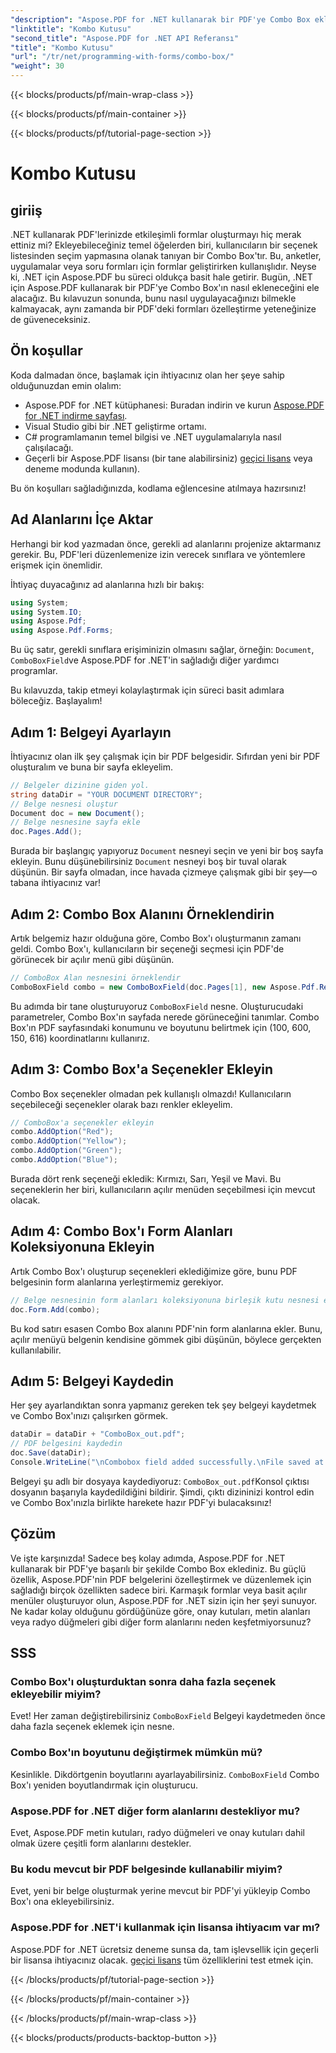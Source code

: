 ```yaml
---
"description": "Aspose.PDF for .NET kullanarak bir PDF'ye Combo Box eklemeyi öğrenin. Etkileşimli PDF formlarını kolayca oluşturmak için adım adım kılavuzumuzu izleyin."
"linktitle": "Kombo Kutusu"
"second_title": "Aspose.PDF for .NET API Referansı"
"title": "Kombo Kutusu"
"url": "/tr/net/programming-with-forms/combo-box/"
"weight": 30
---
```


{{< blocks/products/pf/main-wrap-class >}}

{{< blocks/products/pf/main-container >}}

{{< blocks/products/pf/tutorial-page-section >}}

# Kombo Kutusu

## giriiş

.NET kullanarak PDF'lerinizde etkileşimli formlar oluşturmayı hiç merak ettiniz mi? Ekleyebileceğiniz temel öğelerden biri, kullanıcıların bir seçenek listesinden seçim yapmasına olanak tanıyan bir Combo Box'tır. Bu, anketler, uygulamalar veya soru formları için formlar geliştirirken kullanışlıdır. Neyse ki, .NET için Aspose.PDF bu süreci oldukça basit hale getirir. Bugün, .NET için Aspose.PDF kullanarak bir PDF'ye Combo Box'ın nasıl ekleneceğini ele alacağız. Bu kılavuzun sonunda, bunu nasıl uygulayacağınızı bilmekle kalmayacak, aynı zamanda bir PDF'deki formları özelleştirme yeteneğinize de güveneceksiniz.

## Ön koşullar

Koda dalmadan önce, başlamak için ihtiyacınız olan her şeye sahip olduğunuzdan emin olalım:

- Aspose.PDF for .NET kütüphanesi: Buradan indirin ve kurun [Aspose.PDF for .NET indirme sayfası](https://releases.aspose.com/pdf/net/).
- Visual Studio gibi bir .NET geliştirme ortamı.
- C# programlamanın temel bilgisi ve .NET uygulamalarıyla nasıl çalışılacağı.
- Geçerli bir Aspose.PDF lisansı (bir tane alabilirsiniz) [geçici lisans](https://purchase.aspose.com/temporary-license/) veya deneme modunda kullanın).

Bu ön koşulları sağladığınızda, kodlama eğlencesine atılmaya hazırsınız!

## Ad Alanlarını İçe Aktar

Herhangi bir kod yazmadan önce, gerekli ad alanlarını projenize aktarmanız gerekir. Bu, PDF'leri düzenlemenize izin verecek sınıflara ve yöntemlere erişmek için önemlidir.

İhtiyaç duyacağınız ad alanlarına hızlı bir bakış:

```csharp
using System;
using System.IO;
using Aspose.Pdf;
using Aspose.Pdf.Forms;
```

Bu üç satır, gerekli sınıflara erişiminizin olmasını sağlar, örneğin: `Document`, `ComboBoxField`ve Aspose.PDF for .NET'in sağladığı diğer yardımcı programlar.

Bu kılavuzda, takip etmeyi kolaylaştırmak için süreci basit adımlara böleceğiz. Başlayalım!

## Adım 1: Belgeyi Ayarlayın

İhtiyacınız olan ilk şey çalışmak için bir PDF belgesidir. Sıfırdan yeni bir PDF oluşturalım ve buna bir sayfa ekleyelim.

```csharp
// Belgeler dizinine giden yol.
string dataDir = "YOUR DOCUMENT DIRECTORY";
// Belge nesnesi oluştur
Document doc = new Document();
// Belge nesnesine sayfa ekle
doc.Pages.Add();
```

Burada bir başlangıç yapıyoruz `Document` nesneyi seçin ve yeni bir boş sayfa ekleyin. Bunu düşünebilirsiniz `Document` nesneyi boş bir tuval olarak düşünün. Bir sayfa olmadan, ince havada çizmeye çalışmak gibi bir şey—o tabana ihtiyacınız var!

## Adım 2: Combo Box Alanını Örneklendirin

Artık belgemiz hazır olduğuna göre, Combo Box'ı oluşturmanın zamanı geldi. Combo Box'ı, kullanıcıların bir seçeneği seçmesi için PDF'de görünecek bir açılır menü gibi düşünün.

```csharp
// ComboBox Alan nesnesini örneklendir
ComboBoxField combo = new ComboBoxField(doc.Pages[1], new Aspose.Pdf.Rectangle(100, 600, 150, 616));
```

Bu adımda bir tane oluşturuyoruz `ComboBoxField` nesne. Oluşturucudaki parametreler, Combo Box'ın sayfada nerede görüneceğini tanımlar. Combo Box'ın PDF sayfasındaki konumunu ve boyutunu belirtmek için (100, 600, 150, 616) koordinatlarını kullanırız.

## Adım 3: Combo Box'a Seçenekler Ekleyin

Combo Box seçenekler olmadan pek kullanışlı olmazdı! Kullanıcıların seçebileceği seçenekler olarak bazı renkler ekleyelim.

```csharp
// ComboBox'a seçenekler ekleyin
combo.AddOption("Red");
combo.AddOption("Yellow");
combo.AddOption("Green");
combo.AddOption("Blue");
```

Burada dört renk seçeneği ekledik: Kırmızı, Sarı, Yeşil ve Mavi. Bu seçeneklerin her biri, kullanıcıların açılır menüden seçebilmesi için mevcut olacak.

## Adım 4: Combo Box'ı Form Alanları Koleksiyonuna Ekleyin

Artık Combo Box'ı oluşturup seçenekleri eklediğimize göre, bunu PDF belgesinin form alanlarına yerleştirmemiz gerekiyor.

```csharp
// Belge nesnesinin form alanları koleksiyonuna birleşik kutu nesnesi ekleyin
doc.Form.Add(combo);
```

Bu kod satırı esasen Combo Box alanını PDF'nin form alanlarına ekler. Bunu, açılır menüyü belgenin kendisine gömmek gibi düşünün, böylece gerçekten kullanılabilir.

## Adım 5: Belgeyi Kaydedin

Her şey ayarlandıktan sonra yapmanız gereken tek şey belgeyi kaydetmek ve Combo Box'ınızı çalışırken görmek.

```csharp
dataDir = dataDir + "ComboBox_out.pdf";
// PDF belgesini kaydedin
doc.Save(dataDir);
Console.WriteLine("\nCombobox field added successfully.\nFile saved at " + dataDir);
```

Belgeyi şu adlı bir dosyaya kaydediyoruz: `ComboBox_out.pdf`Konsol çıktısı dosyanın başarıyla kaydedildiğini bildirir. Şimdi, çıktı dizininizi kontrol edin ve Combo Box'ınızla birlikte harekete hazır PDF'yi bulacaksınız!

## Çözüm

Ve işte karşınızda! Sadece beş kolay adımda, Aspose.PDF for .NET kullanarak bir PDF'ye başarılı bir şekilde Combo Box eklediniz. Bu güçlü özellik, Aspose.PDF'nin PDF belgelerini özelleştirmek ve düzenlemek için sağladığı birçok özellikten sadece biri. Karmaşık formlar veya basit açılır menüler oluşturuyor olun, Aspose.PDF for .NET sizin için her şeyi sunuyor. Ne kadar kolay olduğunu gördüğünüze göre, onay kutuları, metin alanları veya radyo düğmeleri gibi diğer form alanlarını neden keşfetmiyorsunuz?

## SSS

### Combo Box'ı oluşturduktan sonra daha fazla seçenek ekleyebilir miyim?
Evet! Her zaman değiştirebilirsiniz `ComboBoxField` Belgeyi kaydetmeden önce daha fazla seçenek eklemek için nesne.

### Combo Box'ın boyutunu değiştirmek mümkün mü?
Kesinlikle. Dikdörtgenin boyutlarını ayarlayabilirsiniz. `ComboBoxField` Combo Box'ı yeniden boyutlandırmak için oluşturucu.

### Aspose.PDF for .NET diğer form alanlarını destekliyor mu?
Evet, Aspose.PDF metin kutuları, radyo düğmeleri ve onay kutuları dahil olmak üzere çeşitli form alanlarını destekler.

### Bu kodu mevcut bir PDF belgesinde kullanabilir miyim?
Evet, yeni bir belge oluşturmak yerine mevcut bir PDF'yi yükleyip Combo Box'ı ona ekleyebilirsiniz.

### Aspose.PDF for .NET'i kullanmak için lisansa ihtiyacım var mı?
Aspose.PDF for .NET ücretsiz deneme sunsa da, tam işlevsellik için geçerli bir lisansa ihtiyacınız olacak. [geçici lisans](https://purchase.aspose.com/temporary-license/) tüm özelliklerini test etmek için.

{{< /blocks/products/pf/tutorial-page-section >}}

{{< /blocks/products/pf/main-container >}}

{{< /blocks/products/pf/main-wrap-class >}}

{{< blocks/products/products-backtop-button >}}